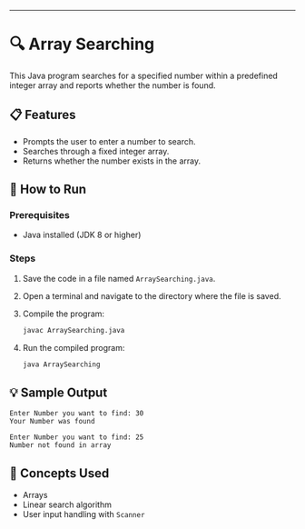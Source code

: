 
---

# 🔍 Array Searching

This Java program searches for a specified number within a predefined integer array and reports whether the number is found.

## 📋 Features

* Prompts the user to enter a number to search.
* Searches through a fixed integer array.
* Returns whether the number exists in the array.

## 🚀 How to Run

### Prerequisites

* Java installed (JDK 8 or higher)

### Steps

1. Save the code in a file named `ArraySearching.java`.
2. Open a terminal and navigate to the directory where the file is saved.
3. Compile the program:

   ```bash
   javac ArraySearching.java
   ```
4. Run the compiled program:

   ```bash
   java ArraySearching
   ```

## 💡 Sample Output

```
Enter Number you want to find: 30
Your Number was found
```

```
Enter Number you want to find: 25
Number not found in array
```

## 🧠 Concepts Used

* Arrays
* Linear search algorithm
* User input handling with `Scanner`
